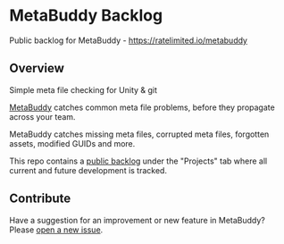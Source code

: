 # MetaBuddy Backlog
Public backlog for MetaBuddy - https://ratelimited.io/metabuddy

## Overview 

Simple meta file checking for Unity & git

[MetaBuddy](https://ratelimited.io/metabuddy/?utm_source=github&utm_medium=backlog&utm_campaign=default) catches common meta file problems, before they propagate across your team.

MetaBuddy catches missing meta files, corrupted meta files, forgotten assets, modified GUIDs and more.

This repo contains a [public backlog](https://github.com/rate-limited/metabuddy/projects/1) under the "Projects" tab where all current and future development is tracked.

## Contribute

Have a suggestion for an improvement or new feature in MetaBuddy? Please [open a new issue](https://github.com/rate-limited/metabuddy/issues/new).
